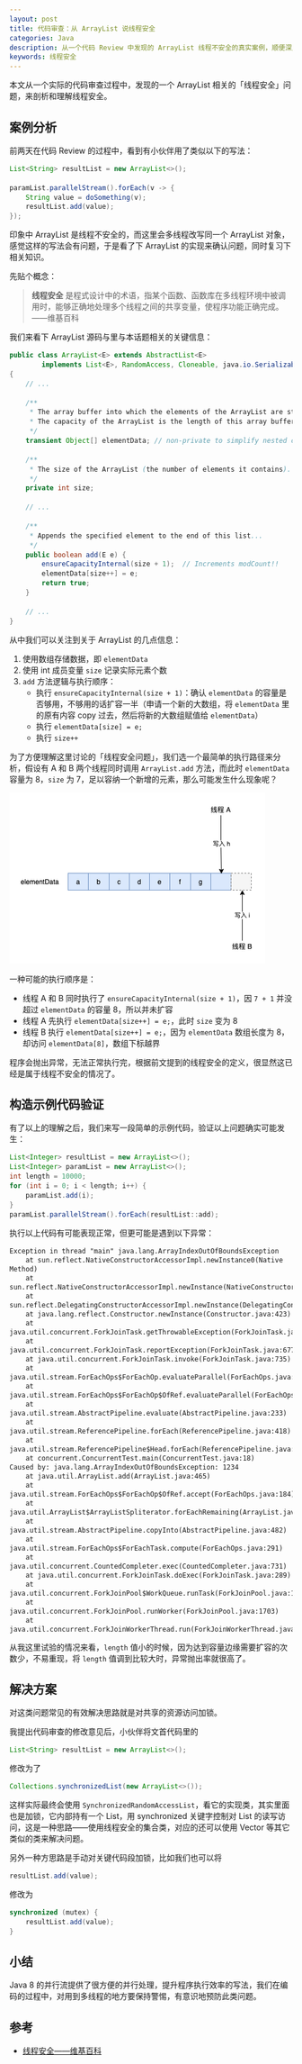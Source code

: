```yaml
---
layout: post
title: 代码审查：从 ArrayList 说线程安全
categories: Java
description: 从一个代码 Review 中发现的 ArrayList 线程不安全的真实案例，顺便深入理解一下线程安全。
keywords: 线程安全
---
```


本文从一个实际的代码审查过程中，发现的一个 ArrayList 相关的「线程安全」问题，来剖析和理解线程安全。

## 案例分析

前两天在代码 Review 的过程中，看到有小伙伴用了类似以下的写法：

```java
List<String> resultList = new ArrayList<>();

paramList.parallelStream().forEach(v -> {
    String value = doSomething(v);
    resultList.add(value);
});
```

印象中 ArrayList 是线程不安全的，而这里会多线程改写同一个 ArrayList 对象，感觉这样的写法会有问题，于是看了下 ArrayList 的实现来确认问题，同时复习下相关知识。

先贴个概念：

> **线程安全** 是程式设计中的术语，指某个函数、函数库在多线程环境中被调用时，能够正确地处理多个线程之间的共享变量，使程序功能正确完成。 ——维基百科

我们来看下 ArrayList 源码与里与本话题相关的关键信息：

```java
public class ArrayList<E> extends AbstractList<E>
        implements List<E>, RandomAccess, Cloneable, java.io.Serializable
{
    // ...
    
    /**
     * The array buffer into which the elements of the ArrayList are stored.
     * The capacity of the ArrayList is the length of this array buffer... 
     */
    transient Object[] elementData; // non-private to simplify nested class access

    /**
     * The size of the ArrayList (the number of elements it contains).
     */
    private int size;

    // ...

    /**
     * Appends the specified element to the end of this list...
     */
    public boolean add(E e) {
        ensureCapacityInternal(size + 1);  // Increments modCount!!
        elementData[size++] = e;
        return true;
    }

    // ...
}
```

从中我们可以关注到关于 ArrayList 的几点信息：

1. 使用数组存储数据，即 `elementData`
2. 使用 int 成员变量 `size` 记录实际元素个数
3. `add` 方法逻辑与执行顺序：
    - 执行 `ensureCapacityInternal(size + 1)`：确认 `elementData` 的容量是否够用，不够用的话扩容一半（申请一个新的大数组，将 `elementData` 里的原有内容 copy 过去，然后将新的大数组赋值给 `elementData`）
    - 执行 `elementData[size] = e;`
    - 执行 `size++`

为了方便理解这里讨论的「线程安全问题」，我们选一个最简单的执行路径来分析，假设有 A 和 B 两个线程同时调用 `ArrayList.add` 方法，而此时 `elementData` 容量为 8，`size` 为 7，足以容纳一个新增的元素，那么可能发生什么现象呢？

![Thread Safety ArrayList Add](/images/posts/java/thread-safety-arraylist-add.png)

一种可能的执行顺序是：

- 线程 A 和 B 同时执行了 `ensureCapacityInternal(size + 1)`，因 `7 + 1` 并没超过 `elementData` 的容量 8，所以并未扩容
- 线程 A 先执行 `elementData[size++] = e;`，此时 `size` 变为 8
- 线程 B 执行 `elementData[size++] = e;`，因为 `elementData` 数组长度为 8，却访问 `elementData[8]`，数组下标越界

程序会抛出异常，无法正常执行完，根据前文提到的线程安全的定义，很显然这已经是属于线程不安全的情况了。

## 构造示例代码验证

有了以上的理解之后，我们来写一段简单的示例代码，验证以上问题确实可能发生：

```java
List<Integer> resultList = new ArrayList<>();
List<Integer> paramList = new ArrayList<>();
int length = 10000;
for (int i = 0; i < length; i++) {
    paramList.add(i);
}
paramList.parallelStream().forEach(resultList::add);
```

执行以上代码有可能表现正常，但更可能是遇到以下异常：

```
Exception in thread "main" java.lang.ArrayIndexOutOfBoundsException
	at sun.reflect.NativeConstructorAccessorImpl.newInstance0(Native Method)
	at sun.reflect.NativeConstructorAccessorImpl.newInstance(NativeConstructorAccessorImpl.java:62)
	at sun.reflect.DelegatingConstructorAccessorImpl.newInstance(DelegatingConstructorAccessorImpl.java:45)
	at java.lang.reflect.Constructor.newInstance(Constructor.java:423)
	at java.util.concurrent.ForkJoinTask.getThrowableException(ForkJoinTask.java:598)
	at java.util.concurrent.ForkJoinTask.reportException(ForkJoinTask.java:677)
	at java.util.concurrent.ForkJoinTask.invoke(ForkJoinTask.java:735)
	at java.util.stream.ForEachOps$ForEachOp.evaluateParallel(ForEachOps.java:160)
	at java.util.stream.ForEachOps$ForEachOp$OfRef.evaluateParallel(ForEachOps.java:174)
	at java.util.stream.AbstractPipeline.evaluate(AbstractPipeline.java:233)
	at java.util.stream.ReferencePipeline.forEach(ReferencePipeline.java:418)
	at java.util.stream.ReferencePipeline$Head.forEach(ReferencePipeline.java:583)
	at concurrent.ConcurrentTest.main(ConcurrentTest.java:18)
Caused by: java.lang.ArrayIndexOutOfBoundsException: 1234
	at java.util.ArrayList.add(ArrayList.java:465)
	at java.util.stream.ForEachOps$ForEachOp$OfRef.accept(ForEachOps.java:184)
	at java.util.ArrayList$ArrayListSpliterator.forEachRemaining(ArrayList.java:1384)
	at java.util.stream.AbstractPipeline.copyInto(AbstractPipeline.java:482)
	at java.util.stream.ForEachOps$ForEachTask.compute(ForEachOps.java:291)
	at java.util.concurrent.CountedCompleter.exec(CountedCompleter.java:731)
	at java.util.concurrent.ForkJoinTask.doExec(ForkJoinTask.java:289)
	at java.util.concurrent.ForkJoinPool$WorkQueue.runTask(ForkJoinPool.java:1067)
	at java.util.concurrent.ForkJoinPool.runWorker(ForkJoinPool.java:1703)
	at java.util.concurrent.ForkJoinWorkerThread.run(ForkJoinWorkerThread.java:172)
```

从我这里试验的情况来看，`length` 值小的时候，因为达到容量边缘需要扩容的次数少，不易重现，将 `length` 值调到比较大时，异常抛出率就很高了。

## 解决方案

对这类问题常见的有效解决思路就是对共享的资源访问加锁。

我提出代码审查的修改意见后，小伙伴将文首代码里的 

```java
List<String> resultList = new ArrayList<>();
```

修改为了

```java
Collections.synchronizedList(new ArrayList<>());
```

这样实际最终会使用 `SynchronizedRandomAccessList`，看它的实现类，其实里面也是加锁，它内部持有一个 List，用 synchronized 关键字控制对 List 的读写访问，这是一种思路——使用线程安全的集合类，对应的还可以使用 Vector 等其它类似的类来解决问题。

另外一种方思路是手动对关键代码段加锁，比如我们也可以将

```java
resultList.add(value);
```

修改为

```java
synchronized (mutex) {
    resultList.add(value);
}
```

## 小结

Java 8 的并行流提供了很方便的并行处理，提升程序执行效率的写法，我们在编码的过程中，对用到多线程的地方要保持警惕，有意识地预防此类问题。

## 参考

- [线程安全——维基百科](https://zh.wikipedia.org/zh-hans/%E7%BA%BF%E7%A8%8B%E5%AE%89%E5%85%A8)
